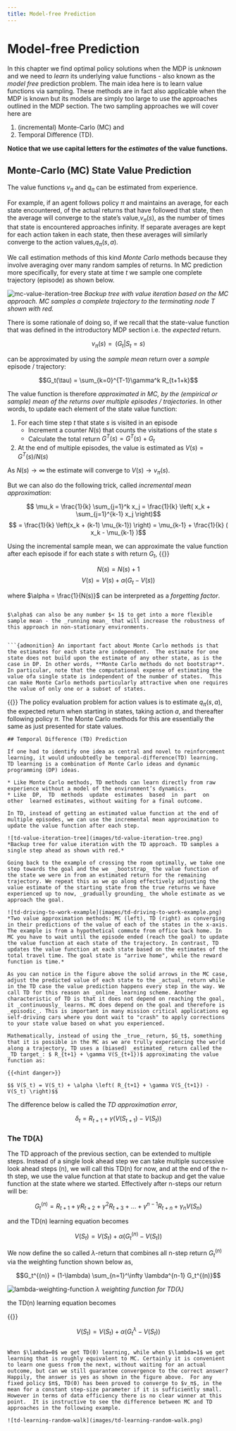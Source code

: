 ```yaml
---
title: Model-free Prediction
---
```


# Model-free Prediction

In this chapter we find optimal policy solutions when the MDP is _unknown_ and we need to _learn_ its underlying value functions - also known as the  _model free_ prediction problem.  The main idea here is to learn value functions via sampling. These methods are in fact also applicable when the MDP is known but its models are simply too large to use the approaches outlined in the MDP section. The two sampling approaches we will cover here are 

1. (incremental) Monte-Carlo (MC) and 
2. Temporal Difference (TD). 

**Notice that we use capital letters for the _estimates_ of the value functions.**  

## Monte-Carlo (MC) State Value Prediction

The value functions $v_π$ and $q_π$ can be estimated from experience.  

For example, if an agent follows policy $\pi$ and maintains an average, for each state encountered, of the actual returns that have followed that state, then the average will converge to the state’s value,$v_π(s)$, as the number of times that state is encountered approaches infinity.  If separate averages are kept for each action taken in each state, then these averages will similarly converge to the action values,$q_π(s,a)$.  

We call estimation methods of this kind _Monte Carlo_ methods because they involve averaging over many random samples of returns. In MC prediction more specifically, for every state at time $t$ we sample one complete trajectory (episode) as shown below.  

![mc-value-iteration-tree](images/mc-value-iteration-tree.png)
_Backup tree with value iteration based on the MC approach. MC samples a complete trajectory to the terminating node T shown with red._

There is some rationale of doing so, if we recall that the state-value function that was defined in the introductory MDP section i.e. the _expected_ return.

$$v_\pi(s) = \mathop{\mathbb{E}_\pi}(G_t | S_t=s)$$

can be approximated by using the _sample mean_ return over a _sample_ episode / trajectory:

$$G_t(\tau) = \sum_{k=0}^{T-1}\gamma^k R_{t+1+k}$$

The value function is therefore _approximated in MC, by the (empirical or sample) mean of the returns over multiple episodes / trajectories_. In other words, to update each element of the state value function: 

1. For each time step $t$ that state $s$ is visited in an episode
   * Increment a counter $N(s)$ that counts the visitations of the state $s$ 
   * Calculate the total return $G^T(s) = G^T(s) + G_t$
2. At the end of multiple episodes, the value is estimated as $V(s) = G^T(s) / N(s)$

As $N(s) \rightarrow ∞$ the estimate will converge to $V(s) \rightarrow v_\pi(s)$. 

But we can also do the following trick, called _incremental mean approximation_: 

$$ \mu_k = \frac{1}{k} \sum_{j=1}^k x_j = \frac{1}{k} \left( x_k + \sum_{j=1}^{k-1} x_j \right)$$ 
$$ = \frac{1}{k} \left(x_k + (k-1) \mu_{k-1}) \right) =  \mu_{k-1} + \frac{1}{k} ( x_k - \mu_{k-1} )$$

Using the incremental sample mean, we can approximate the value function after each episode if for each state $s$ with return $G_t$,
{{<hint danger>}}

$$ N(s) = N(s) +1 $$
$$ V(s) = V(s) + \alpha \left( G_t - V(s) \right)$$

where $\alpha = \frac{1}{N(s)}$ can be interpreted as a _forgetting factor_. 
```

$\alpha$ can also be any number $< 1$ to get into a more flexible sample mean - the _running mean_ that will increase the robustness of this approach in non-stationary environments.


```{admonition} An important fact about Monte Carlo methods is that the estimates for each state are independent.  The estimate for one state does not build upon the estimate of any other state, as is the case in DP. In other words, **Monte Carlo methods do not bootstrap**. In particular, note that the computational expense of estimating the value ofa single state is independent of the number of states.  This can make Monte Carlo methods particularly attractive when one requires the value of only one or a subset of states. 
```


{{<hint warning>}}
The policy evaluation problem for action values is to estimate $q_π(s,a)$, the expected return when starting in states, taking action $a$, and thereafter following policy $π$.  The Monte Carlo methods for this are essentially the same as just presented for state values. 
```
## Temporal Difference (TD) Prediction 

If one had to identify one idea as central and novel to reinforcement learning, it would undoubtedly be temporal-difference(TD) learning.  TD learning is a combination of Monte Carlo ideas and dynamic programming (DP) ideas.  

* Like Monte Carlo methods, TD methods can learn directly from raw experience without a model of the environment’s dynamics.   
* Like  DP,  TD  methods  update  estimates  based  in  part  on  other  learned estimates, without waiting for a final outcome. 

In TD, instead of getting an estimated value function at the end of multiple episodes, we can use the incremental mean approximation to update the value function after each step. 

![td-value-iteration-tree](images/td-value-iteration-tree.png)
*Backup tree for value iteration with the TD approach. TD samples a single step ahead as shown with red.* 

Going back to the example of crossing the room optimally, we take one step towards the goal and the we  _bootstrap_ the value function of the state we were in from an estimated return for the remaining trajectory. We repeat this as we go along effectively adjusting the value estimate of the starting state from the true returns we have experienced up to now, _gradually grounding_ the whole estimate as we approach the goal. 

![td-driving-to-work-example](images/td-driving-to-work-example.png)
*Two value approximation methods: MC (left), TD (right) as converging in their predictions of the value of each of the states in the x-axis. The example is from a hypothetical commute from office back home. In MC you have to wait until the episode ended (reach the goal) to update the value function at each state of the trajectory. In contrast, TD updates the value function at each state based on the estimates of the total travel time. The goal state is "arrive home", while the reward function is time.*

As you can notice in the figure above the solid arrows in the MC case, adjust the predicted value of each state to the _actual_ return while in the TD case the value prediction happens every step in the way. We call TD for this reason an _online_ learning scheme. Another characteristic of TD is that it does not depend on reaching the goal, it _continuously_ learns. MC does depend on the goal and therefore is _episodic_. This is important in many mission critical applications eg self-driving cars where you dont wait to "crash" to apply corrections to your state value based on what you experienced.

Mathematically, instead of using the _true_ return, $G_t$, something that it is possible in the MC as we are trully experiencing the world along a trajectory, TD uses a (biased) _estimated_ return called the _TD target_: $ R_{t+1} + \gamma V(S_{t+1})$ approximating the value function as:

{{<hint danger>}}

$$ V(S_t) = V(S_t) + \alpha \left( R_{t+1} + \gamma V(S_{t+1}) - V(S_t) \right)$$

```

The difference below is called the _TD approximation error_,

$$\delta_t = R_{t+1} + \gamma (V(S_{t+1}) - V(S_t))$$

### The TD($\lambda$)

The TD approach of the previous section, can be extended to multiple steps. Instead of a single look ahead step we can take multiple successive look ahead steps (n), we will call this TD(n) for now, and at the end of the n-th step, we use the value function at that state to backup and get the value function at the state where we started. Effectively after n-steps our return will be:

$$G_t^{(n)} = R_{t+1} + \gamma R_{t+2} + \gamma^2 R_{t+3} + ... + \gamma^{n-1}R_{t+n} + \gamma_n V(S_n)$$

and the TD(n) learning equation becomes

$$ V(S_t) = V(S_t) + \alpha \left( G^{(n)}_t - V(S_t) \right) $$

We now define the so called $\lambda$-return that combines all n-step return $G_t^{(n)}$ via the weighting function shown below as,

$$G_t^{(n)} = (1-\lambda) \sum_{n=1}^\infty \lambda^{n-1} G_t^{(n)}$$

![lambda-weighting-function](images/lambda-weighting-function.png)
*$\lambda$ weighting function for TD($\lambda$)*

the TD(n) learning equation becomes

{{<hint danger>}}

$$ V(S_t) = V(S_t) + \alpha \left( G^\lambda_t - V(S_t) \right) $$

```

When $\lambda=0$ we get TD(0) learning, while when $\lambda=1$ we get learning that is roughly equivalent to MC. Certainly it is convenient to learn one guess from the next, without waiting for an actual outcome, but can we still guarantee convergence to the correct answer?  Happily, the answer is yes as shown in the figure above.  For any fixed policy $π$, TD(0) has been proved to converge to $v_π$, in the mean for a constant step-size parameter if it is sufficiently small. However in terms of data efficiency there is no clear winner at this point.  It is instructive to see the difference between MC and TD approaches in the following example. 

![td-learning-random-walk](images/td-learning-random-walk.png)

